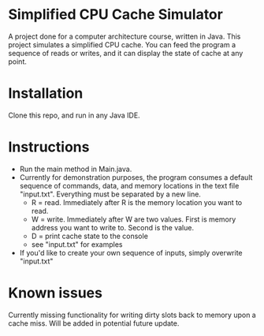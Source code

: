 # Simplified CPU Cache Simulator

A project done for a computer architecture course, written in Java. This project simulates a simplified CPU cache. You can feed the program a sequence of reads or writes, and it can display the state of cache at any point. 

# Installation

Clone this repo, and run in any Java IDE. 

# Instructions

* Run the main method in Main.java. 
* Currently for demonstration purposes, the program consumes a default sequence of commands, data, and memory locations in the text file "input.txt". Everything must be separated by a new line. 
    * R = read. Immediately after R is the memory location you want to read. 
    * W = write. Immediately after W are two values. First is memory address you want to write to. Second is the value. 
    * D = print cache state to the console
    * see "input.txt" for examples
* If you'd like to create your own sequence of inputs, simply overwrite "input.txt"

# Known issues

Currently missing functionality for writing dirty slots back to memory upon a cache miss. Will be added in potential future update. 